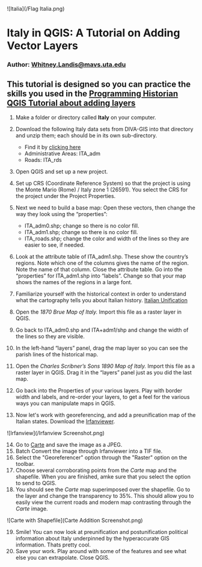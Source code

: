 ![Italia](/Flag Italia.png)

# Italy in QGIS: A Tutorial on Adding Vector Layers
### Author: Whitney.Landis@mavs.uta.edu
## This tutorial is designed so you can practice the skills you used in the [Programming Historian QGIS Tutorial about adding layers](http://programminghistorian.org/lessons/qgis-layers)

1. Make a folder or directory called **Italy** on your computer.
2. Download the following Italy data sets from DIVA-GIS into that directory and unzip them; each should be in its own sub-directory.
	* Find it by [clicking here](http://www.diva-gis.org/gdata)
	* Administrative Areas: ITA_adm
	* Roads: ITA_rds
3. Open QGIS and set up a new project.
4. Set up CRS (Coordinate Reference System) so that the project is using the Monte Mario (Rome) / Italy zone 1 (26591). You select the CRS for the project under the Project Properties.
5. Next we need to build a base map: Open these vectors, then change the way they look using the “properties”:
	* ITA_adm0.shp; change so there is no color fill.
	* ITA_adm1.shp; change so there is no color fill.
	* ITA_roads.shp; change the color and width of the lines so they are easier to see, if needed.

6. Look at the attribute table of ITA_adm1.shp. These show the country’s regions. Note which one of the columns gives the name of the region. Note the name of that column. Close the attribute table. Go into the “properties” for ITA_adm1.shp into “labels”. Change so that your map shows the names of the regions in a large font.
7. Familiarize yourself with the historical context in order to understand what the cartography tells you about Italian history. [Italian Unification](https://en.wikipedia.org/wiki/Italian_unification#The_Second_Italian_Independence_War_of_1859_and_its_aftermath)
8. Open the *1870 Brue Map of Italy.* Import this file as a raster layer in QGIS.
9. Go back to ITA_adm0.shp and ITA+adm1/shp and change the width of the lines so they are visible.
10. In the left-hand “layers” panel, drag the map layer so you can see the parish lines of the historical map.
11. Open the *Charles Scribner’s Sons 1890 Map of Italy.* Import this file as a raster layer in QGIS. Drag it in the “layers” panel just as you did the last map.
12. Go back into the Properties of your various layers. Play with border width and labels, and re-order your layers, to get a feel for the various ways you can manipulate maps in QGIS.
13. Now let's work with georeferencing, and add a preunification map of the Italian states. Download the [Irfanviewer](http://www.irfanview.com/).

![Irfanview](/Irfanview Screenshot.png)

14. Go to [Carte](https://www.google.com/search?q=map+of+pre-unification+italy&biw=1920&bih=964&tbm=isch&tbo=u&source=univ&sa=X&ved=0ahUKEwibtcfRqrXPAhWGGR4KHeEqDkYQ7AkILA&dpr=1#imgrc=eyQRnrSyHFHDWM%3A) and save the image as a JPEG.
15. Batch Convert the image through Irfanviewer into a TIF file.
16. Select the "Georeferencer" option through the "Raster" option on the toolbar.
17. Choose several corroborating points from the _Carte_ map and the shapefile. When you are finished, amke sure that you select the option to send to QGIS.
18. You should see the _Carte_ map superimposed over the shapefile. Go to the layer and change the transparency to 35%. This should allow you to easily view the current roads and modern map contrasting through the _Carte_ image.

![Carte with Shapefile](Carte Addition Screenshot.png)

19. Smile! You can now look at preunification and postunification political information about Italy underpinned by the hyperaccurate GIS information. Thats pretty cool.
20. Save your work.  Play around with some of the features and see what else you can extrapolate. Close QGIS.
